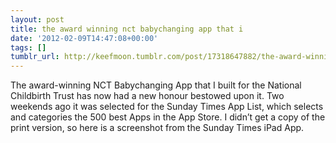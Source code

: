 ```yaml
---
layout: post
title: the award winning nct babychanging app that i
date: '2012-02-09T14:47:08+00:00'
tags: []
tumblr_url: http://keefmoon.tumblr.com/post/17318647882/the-award-winning-nct-babychanging-app-that-i
---
```

The award-winning NCT Babychanging App that I built for the National Childbirth Trust has now had a new honour bestowed upon it. Two weekends ago it was selected for the Sunday Times App List, which selects and categories the 500 best Apps in the App Store.
I didn’t get a copy of the print version, so here is a screenshot from the Sunday Times iPad App.
